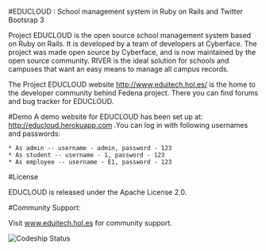 #EDUCLOUD : School management system in Ruby on Rails  and Twitter Bootsrap 3

Project EDUCLOUD is the open source school management system based on Ruby on Rails. It is developed by a team of developers at Cyberface. The project was made open source by Cyberface, and is now maintained by the open source community. RIVER is the ideal solution for schools and campuses that want an easy means to manage all campus records.

The Project EDUCLOUD website http://www.eduitech.hol.es/ is the home to the developer community behind Fedena project. There you can find forums and bug tracker for EDUCLOUD.

#Demo
A demo website for EDUCLOUD has been set up at: http://educloud.herokuapp.com  .You can log in with following usernames and passwords:

    * As admin -- username - admin, password - 123
    * As student -- username - 1, password - 123
    * As employee -- username - E1, password - 123

#License

EDUCLOUD is released under the Apache License 2.0.

#Community Support:

Visit www.eduitech.hol.es for community support.

![Codeship Status](https://www.codeship.io/projects/3d03cd00-b333-0131-c8ce-0aac319845e5/status)
